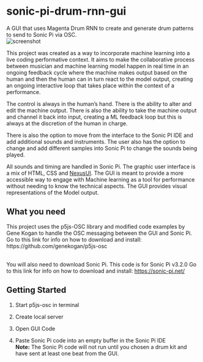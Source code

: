 # sonic-pi-drum-rnn-gui
A GUI that uses Magenta Drum RNN to create and generate drum patterns to send to Sonic Pi via OSC.<br>
![screenshot](https://github.com/mrbombmusic/sonic-pi-drum-rnn-gui/blob/master/Sonic%20PI%20DrumRNN%20GUI.png)

This project was created as a way to incorporate machine learning into a live coding performative context. It aims to make the collaborative process between musician and machine learning model happen in real time in an ongoing feedback cycle where the machine makes output based on the human and then the human can in turn react to the model output, creating an ongoing interactive loop that takes place within the context of a performance.

The control is always in the human’s hand. There is the ability to alter and edit the machine output. There is also the ability to take the machine output and channel it back into input, creating a ML feedback loop but this is always at the discretion of the human in charge.

There is also the option to move from the interface to the Sonic PI IDE and add additional sounds and instruments. The user also has the option to change and add different samples into Sonic Pi to change the sounds being played.

All sounds and timing are handled in Sonic Pi. The graphic user interface is a mix of HTML, CSS and [NexusUI](https://nexus-js.github.io/ui/). The GUI is meant to provide a more accessible way to engage with Machine learning as a tool for performance without needing to know the technical aspects. The GUI provides visual representations of the Model output.

<h2>What you need</h2>
This project uses the p5js-OSC library and modified code examples by Gene Kogan to handle the OSC messaging between the GUI and Sonic Pi. 
Go to this link for info on how to download and install: https://github.com/genekogan/p5js-osc <br><br>

You will also need to download Sonic Pi. This code is for Sonic Pi v3.2.0
Go to this link for info on how to download and install: https://sonic-pi.net/

<h2>Getting Started</h2>

1. Start p5js-osc in terminal

2. Create local server

3. Open GUI Code

4. Paste Sonic Pi code into an empty buffer in the Sonic Pi IDE <br>
**Note:** The Sonic Pi code will not run until you chosen a drum kit and have sent at least one beat from the GUI.






